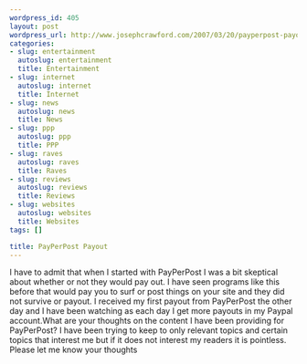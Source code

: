 ```yaml
--- 
wordpress_id: 405
layout: post
wordpress_url: http://www.josephcrawford.com/2007/03/20/payperpost-payout/
categories: 
- slug: entertainment
  autoslug: entertainment
  title: Entertainment
- slug: internet
  autoslug: internet
  title: Internet
- slug: news
  autoslug: news
  title: News
- slug: ppp
  autoslug: ppp
  title: PPP
- slug: raves
  autoslug: raves
  title: Raves
- slug: reviews
  autoslug: reviews
  title: Reviews
- slug: websites
  autoslug: websites
  title: Websites
tags: []

title: PayPerPost Payout
---
```

I have to admit that when I started with PayPerPost I was a bit skeptical about whether or not they would pay out.  I have seen programs like this before that would pay you to surf or post things on your site and they did not survive or payout.  I received my first payout from PayPerPost the other day and I have been watching as each day I get more payouts in my Paypal account.What are your thoughts on the content I have been providing for PayPerPost?  I have been trying to keep to only relevant topics and certain topics that interest me but if it does not interest my readers it is pointless.  Please let me know your thoughts
